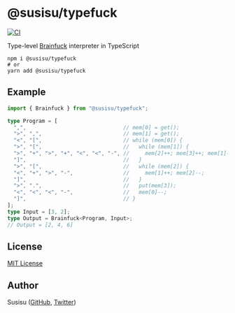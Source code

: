 # @susisu/typefuck
[![CI](https://github.com/susisu/typefuck/workflows/CI/badge.svg)](https://github.com/susisu/typefuck/actions?query=workflow%3ACI)

Type-level [Brainfuck](https://en.wikipedia.org/wiki/Brainfuck) interpreter in TypeScript

``` shell
npm i @susisu/typefuck
# or
yarn add @susisu/typefuck
```

## Example
``` typescript
import { Brainfuck } from "@susisu/typefuck";

type Program = [
  ",",                               // mem[0] = get();
  ">", ",",                          // mem[1] = get();
  "<", "[",                          // while (mem[0]) {
  ">", "[",                          //   while (mem[1]) {
  ">", "+", ">", "+", "<", "<", "-", //     mem[2]++; mem[3]++; mem[1]--;
  "]",                               //   }
  ">", "[",                          //   while (mem[2]) {
  "<", "+", ">", "-",                //     mem[1]++; mem[2]--;
  "]",                               //   }
  ">", ".",                          //   put(mem[3]);
  "<", "<", "<", "-",                //   mem[0]--;
  "]",                               // }
];
type Input = [3, 2];
type Output = Brainfuck<Program, Input>;
// Output = [2, 4, 6]
```

## License

[MIT License](http://opensource.org/licenses/mit-license.php)

## Author

Susisu ([GitHub](https://github.com/susisu), [Twitter](https://twitter.com/susisu2413))
